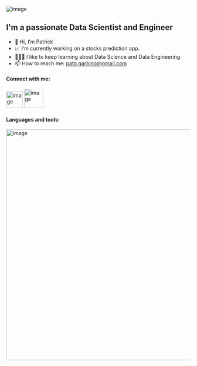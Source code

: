 ![image](https://user-images.githubusercontent.com/87144531/160672574-7b122f18-2645-4973-9ea0-5d15a181a7f2.png)



## I'm a passionate Data Scientist and Engineer

- 👋 Hi, I’m Patrick
- 📈 I’m currently working on a stocks prediction app.
- 👨🏻‍💻  I like to keep learning about Data Science and Data Engineering.
- 📫 How to reach me: pato.garbino@gmail.com

#### Connect with me:

[<img width="45" alt="image" src="https://user-images.githubusercontent.com/87144531/160679784-2c7f31d4-e27b-48a6-b16c-3029e33db4fc.png">](https://www.linkedin.com/in/patricio-garbino/)
[<img width="52" alt="image" src="https://user-images.githubusercontent.com/87144531/160680616-99a74b2e-8246-40b6-ac1d-09632596bd2a.png">](pato.garbino@gmail.com)

#### Languages and tools:

<img width="629" alt="image" src="https://user-images.githubusercontent.com/87144531/160684807-ca592544-49b1-48c4-ae26-a9e30b028862.png">

